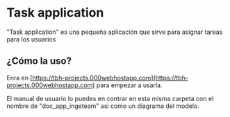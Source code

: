 # Task application

"Task application" es una pequeña aplicación que sirve para asignar tareas para los usuarios

## ¿Cómo la uso?

Enra en [https://tbh-projects.000webhostapp.com](https://tbh-projects.000webhostapp.com) para empezar a usarla.

El manual de usuario lo puedes en contrar en esta misma carpeta con el nombre de "doc_app_ingeteam" asi como un diagrama del modelo.


